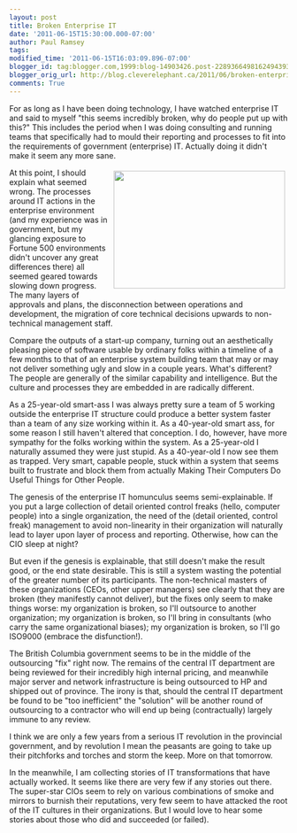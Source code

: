 ```yaml
---
layout: post
title: Broken Enterprise IT
date: '2011-06-15T15:30:00.000-07:00'
author: Paul Ramsey
tags: 
modified_time: '2011-06-15T16:03:09.896-07:00'
blogger_id: tag:blogger.com,1999:blog-14903426.post-2289366498162494393
blogger_orig_url: http://blog.cleverelephant.ca/2011/06/broken-enterprise-it.html
comments: True
---
```


For as long as I have been doing technology, I have watched enterprise IT and said to myself "this seems incredibly broken, why do people put up with this?" This includes the period when I was doing consulting and running teams that specifically had to mould their reporting and processes to fit into the requirements of government (enterprise) IT. Actually doing it didn't make it seem any more sane.

<img src="http://images.fastcompany.com/upload/project-flowchart.jpg" style="width:310px;height:213px;float:right;padding:5px;"/>At this point, I should explain what seemed wrong. The processes around IT actions in the enterprise environment (and my experience was in government, but my glancing exposure to Fortune 500 environments didn't uncover any great differences there) all seemed geared towards slowing down progress. The many layers of approvals and plans, the disconnection between operations and development, the migration of core technical decisions upwards to non-technical management staff.

Compare the outputs of a start-up company, turning out an aesthetically pleasing piece of software usable by ordinary folks within a timeline of a few months to that of an enterprise system building team that may or may not deliver something ugly and slow in a couple years. What's different? The people are generally of the similar capability and intelligence. But the culture and processes they are embedded in are radically different.

As a 25-year-old smart-ass I was always pretty sure a team of 5 working outside the enterprise IT structure could produce a better system faster than a team of any size working within it. As a 40-year-old smart ass, for some reason I still haven't altered that conception. I do, however, have more sympathy for the folks working within the system.  As a 25-year-old I naturally assumed they were just stupid. As a 40-year-old I now see them as trapped. Very smart, capable people, stuck within a system that seems built to frustrate and block them from actually Making Their Computers Do Useful Things for Other People.

The genesis of the enterprise IT homunculus seems semi-explainable. If you put a large collection of detail oriented control freaks (hello, computer people) into a single organization, the need of the (detail oriented, control freak) management to avoid non-linearity in their organization will naturally lead to layer upon layer of process and reporting. Otherwise, how can the CIO sleep at night?

But even if the genesis is explainable, that still doesn't make the result good, or the end state desirable. This is still a system wasting the potential of the greater number of its participants.  The non-technical masters of these organizations (CEOs, other upper managers) see clearly that they are broken (they manifestly cannot deliver), but the fixes only seem to make things worse: my organization is broken, so I'll outsource to another organization; my organization is broken, so I'll bring in consultants (who carry the same organizational biases); my organization is broken, so I'll go ISO9000 (embrace the disfunction!).

The British Columbia government seems to be in the middle of the outsourcing "fix" right now. The remains of the central IT department are being reviewed for their incredibly high internal pricing, and meanwhile major server and network infrastructure is being outsourced to HP and shipped out of province. The irony is that, should the central IT department be found to be "too inefficient" the "solution" will be another round of outsourcing to a contractor who will end up being (contractually) largely immune to any review.

I think we are only a few years from a serious IT revolution in the provincial government, and by revolution I mean the peasants are going to take up their pitchforks and torches and storm the keep.  More on that tomorrow.

In the meanwhile, I am collecting stories of IT transformations that have actually worked. It seems like there are very few if any stories out there. The super-star CIOs seem to rely on various combinations of smoke and mirrors to burnish their reputations, very few seem to have attacked the root of the IT cultures in their organizations. But I would love to hear some stories about those who did and succeeded (or failed).


